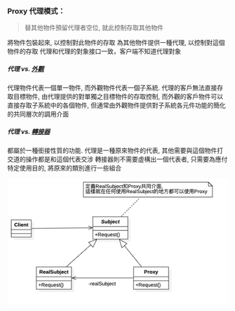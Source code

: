 ### Proxy 代理模式： 
> 替其他物件預留代理者空位, 就此控制存取其他物件

將物件包裝起來, 以控制對此物件的存取
為其他物件提供一種代理, 以控制對這個物件的存取
代理和代理的對象接口一致，客户端不知道代理對象

##### 代理 vs. [外觀](https://github.com/kimi0230/DesignPatternGolang/tree/master/Facade)
    
代理物件代表一個單一物件, 而外觀物件代表一個子系統. 
代理的客戶無法直接存取目標物件, 
由代理提供的對單獨之目標物件的存取控制, 
而外觀的客戶物件可以直接存取子系統中的各個物件, 
但通常由外觀物件提供對子系統各元件功能的簡化的共同層次的調用介面

##### 代理 vs. [轉接器](https://github.com/kimi0230/DesignPatternGolang/tree/master/Adapter)

都屬於一種銜接性質的功能.
代理是一種原來物件的代表, 其他需要與這個物件打交道的操作都是和這個代表交涉
轉接器則不需要虛構出一個代表者, 只需要為應付特定使用目的, 將原來的類別進行一些組合

![UML](https://github.com/kimi0230/DesignPatternGolang/blob/master/UML/Proxy.png?raw=true)